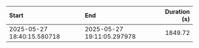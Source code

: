 | Start                      | End                        |   Duration (s) |
|:---------------------------|:---------------------------|---------------:|
| 2025-05-27 18:40:15.580718 | 2025-05-27 19:11:05.297978 |        1849.72 |
